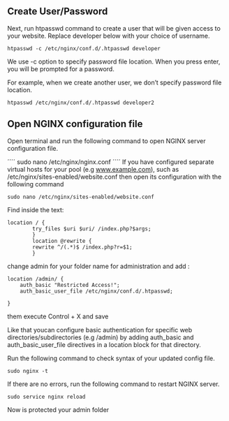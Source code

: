 ## Create User/Password
Next, run htpasswd command to create a user that will be given access to your website. Replace developer below with your choice of username.
````
htpasswd -c /etc/nginx/conf.d/.htpasswd developer
````

We use -c option to specify password file location. When you press enter, you will be prompted for a password.

For example, when we create another user, we don’t specify password file location.

````
htpasswd /etc/nginx/conf.d/.htpasswd developer2
````

## Open NGINX configuration file
Open terminal and run the following command to open NGINX server configuration file.

´´´´
sudo nano /etc/nginx/nginx.conf
´´´´
If you have configured separate virtual hosts for your pool (e.g www.example.com), such as /etc/nginx/sites-enabled/website.conf then open its configuration with the following command

````
sudo nano /etc/nginx/sites-enabled/website.conf
````
Find inside the text:
````
location / {
        try_files $uri $uri/ /index.php?$args;
        }
        location @rewrite {
        rewrite ^/(.*)$ /index.php?r=$1;
        }
````



change admin for your folder name for administration and add :
````
location /admin/ {
    auth_basic "Restricted Access!";
    auth_basic_user_file /etc/nginx/conf.d/.htpasswd;
    
}
````
them execute Control + X and save

Like that youcan configure basic authentication for specific web directories/subdirectories (e.g /admin) by adding auth_basic and auth_basic_user_file directives in a location block for that directory.

Run the following command to check syntax of your updated config file.

````
sudo nginx -t
````

If there are no errors, run the following command to restart NGINX server.

````
sudo service nginx reload

````
Now is protected your admin folder
